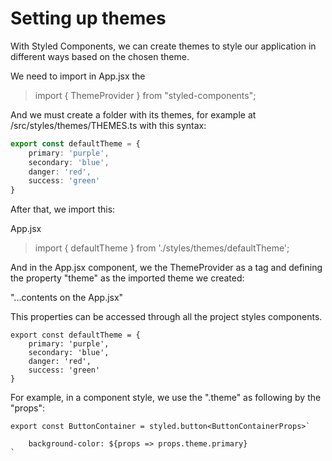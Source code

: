 
# Setting up themes

With Styled Components, we can create themes to style our application in different ways based on the chosen theme.

We need to import in App.jsx the
> import { ThemeProvider } from "styled-components";

And we must create a folder with its themes, for example at /src/styles/themes/THEMES.ts with this syntax:
```ts
export const defaultTheme = {
    primary: 'purple',
    secondary: 'blue',
    danger: 'red',
    success: 'green'
}
```

After that, we import this:

App.jsx
> import { defaultTheme } from './styles/themes/defaultTheme';

And in the App.jsx component, we the ThemeProvider as a tag and defining the property "theme" as the imported theme we created: 

<ThemeProvider theme={defaultTheme}>
    "...contents on the App.jsx"
</ThemeProvider>


This properties can be accessed through all the project styles components.

```tsx
export const defaultTheme = {
    primary: 'purple',
    secondary: 'blue',
    danger: 'red',
    success: 'green'
}
```

For example, in a component style, we use the ".theme" as following by the "props":

```tsx
export const ButtonContainer = styled.button<ButtonContainerProps>`

    background-color: ${props => props.theme.primary}
`
```

